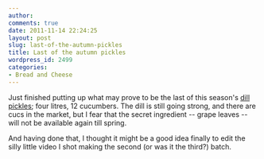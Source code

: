 ```yaml
---
author:
comments: true
date: 2011-11-14 22:24:25
layout: post
slug: last-of-the-autumn-pickles
title: Last of the autumn pickles
wordpress_id: 2499
categories:
- Bread and Cheese
---
```


Just finished putting up what may prove to be the last of this season's [dill pickles](http://jeremycherfas.net/2011/09/24/cucumbers-fermented-beautifully/); four litres, 12 cucumbers. The dill is still going strong, and there are cucs in the market, but I fear that the secret ingredient -- grape leaves -- will not be available again till spring.

And having done that, I thought it might be a good idea finally to edit the silly little video I shot making the second (or was it the third?) batch.

